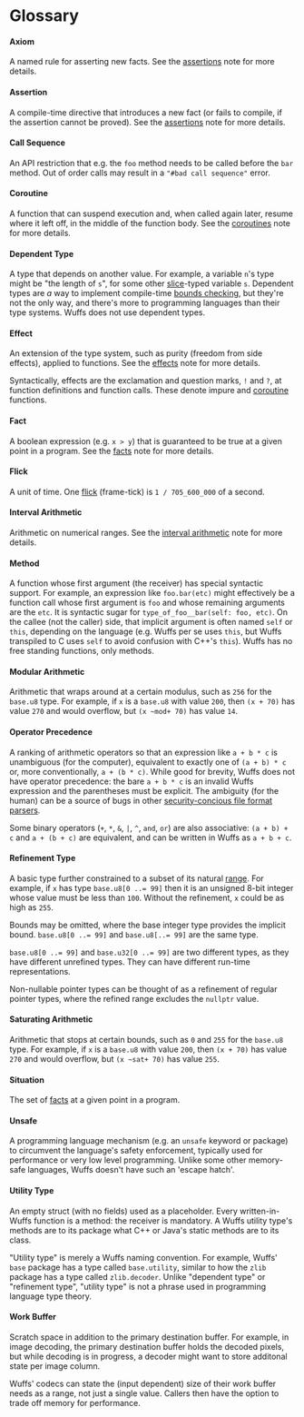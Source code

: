 # Glossary

#### Axiom

A named rule for asserting new facts. See the
[assertions](/doc/note/assertions.md#axioms) note for more details.

#### Assertion

A compile-time directive that introduces a new fact (or fails to compile, if
the assertion cannot be proved). See the [assertions](/doc/note/assertions.md)
note for more details.

#### Call Sequence

An API restriction that e.g. the `foo` method needs to be called before the
`bar` method. Out of order calls may result in a `"#bad call sequence"` error.

#### Coroutine

A function that can suspend execution and, when called again later, resume
where it left off, in the middle of the function body. See the
[coroutines](/doc/note/coroutines.md) note for more details.

#### Dependent Type

A type that depends on another value. For example, a variable `n`'s type might
be "the length of `s`", for some other
[slice](/doc/note/slices-arrays-and-tables.md)-typed variable `s`. Dependent
types are *a* way to implement compile-time [bounds
checking](/doc/note/bounds-checking.md), but they're not the only way, and
there's more to programming languages than their type systems. Wuffs does not
use dependent types.

#### Effect

An extension of the type system, such as purity (freedom from side effects),
applied to functions. See the [effects](/doc/note/effects.md) note for more
details.

Syntactically, effects are the exclamation and question marks, `!` and `?`, at
function definitions and function calls. These denote impure and
[coroutine](/doc/note/coroutines.md) functions.

#### Fact

A boolean expression (e.g. `x > y`) that is guaranteed to be true at a given
point in a program. See the [facts](/doc/note/facts.md) note for more details.

#### Flick

A unit of time. One [flick](https://github.com/OculusVR/Flicks) (frame-tick) is
`1 / 705_600_000` of a second.

#### Interval Arithmetic

Arithmetic on numerical ranges. See the [interval
arithmetic](/doc/note/interval-arithmetic.md) note for more details.

#### Method

A function whose first argument (the receiver) has special syntactic support.
For example, an expression like `foo.bar(etc)` might effectively be a function
call whose first argument is `foo` and whose remaining arguments are the `etc`.
It is syntactic sugar for `type_of_foo__bar(self: foo, etc)`. On the callee
(not the caller) side, that implicit argument is often named `self` or `this`,
depending on the language (e.g. Wuffs per se uses `this`, but Wuffs transpiled
to C uses `self` to avoid confusion with C++'s `this`). Wuffs has no free
standing functions, only methods.

#### Modular Arithmetic

Arithmetic that wraps around at a certain modulus, such as `256` for the
`base.u8` type. For example, if `x` is a `base.u8` with value `200`, then `(x +
70)` has value `270` and would overflow, but `(x ~mod+ 70)` has value `14`.

#### Operator Precedence

A ranking of arithmetic operators so that an expression like `a + b * c` is
unambiguous (for the computer), equivalent to exactly one of `(a + b) * c` or,
more conventionally, `a + (b * c)`. While good for brevity, Wuffs does not have
operator precedence: the bare `a + b * c` is an invalid Wuffs expression and
the parentheses must be explicit. The ambiguity (for the human) can be a source
of bugs in other [security-concious file format
parsers](https://github.com/jbangert/nail/issues/7).

Some binary operators (`+`, `*`, `&`, `|`, `^`, `and`, `or`) are also
associative: `(a + b) + c` and `a + (b + c)` are equivalent, and can be written
in Wuffs as `a + b + c`.

#### Refinement Type

A basic type further constrained to a subset of its natural
[range](/doc/note/ranges-and-rects.md). For example, if `x` has type `base.u8[0
..= 99]` then it is an unsigned 8-bit integer whose value must be less than
`100`. Without the refinement, `x` could be as high as `255`.

Bounds may be omitted, where the base integer type provides the implicit bound.
`base.u8[0 ..= 99]` and `base.u8[..= 99]` are the same type.

`base.u8[0 ..= 99]` and `base.u32[0 ..= 99]` are two different types, as they
have different unrefined types. They can have different run-time
representations.

Non-nullable pointer types can be thought of as a refinement of regular pointer
types, where the refined range excludes the `nullptr` value.

#### Saturating Arithmetic

Arithmetic that stops at certain bounds, such as `0` and `255` for the
`base.u8` type. For example, if `x` is a `base.u8` with value `200`, then `(x +
70)` has value `270` and would overflow, but `(x ~sat+ 70)` has value `255`.

#### Situation

The set of [facts](/doc/note/facts.md) at a given point in a program.

#### Unsafe

A programming language mechanism (e.g. an `unsafe` keyword or package) to
circumvent the language's safety enforcement, typically used for performance or
very low level programming. Unlike some other memory-safe languages, Wuffs
doesn't have such an 'escape hatch'.

#### Utility Type

An empty struct (with no fields) used as a placeholder. Every written-in-Wuffs
function is a method: the receiver is mandatory. A Wuffs utility type's methods
are to its package what C++ or Java's static methods are to its class.

"Utility type" is merely a Wuffs naming convention. For example, Wuffs' `base`
package has a type called `base.utility`, similar to how the `zlib` package has
a type called `zlib.decoder`. Unlike "dependent type" or "refinement type",
"utility type" is not a phrase used in programming language type theory.

#### Work Buffer

Scratch space in addition to the primary destination buffer. For example, in
image decoding, the primary destination buffer holds the decoded pixels, but
while decoding is in progress, a decoder might want to store additonal state
per image column.

Wuffs' codecs can state the (input dependent) size of their work buffer needs
as a range, not just a single value. Callers then have the option to trade off
memory for performance.
